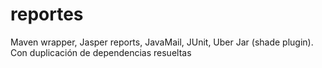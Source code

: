 # reportes
Maven wrapper, Jasper reports, JavaMail, JUnit, Uber Jar (shade plugin). Con duplicación de dependencias resueltas

